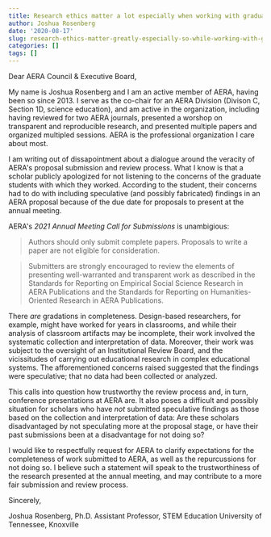 ```yaml
---
title: Research ethics matter a lot especially when working with graduate students (an open letter to AERA)
author: Joshua Rosenberg
date: '2020-08-17'
slug: research-ethics-matter-greatly-especially-so-while-working-with-graduate-students
categories: []
tags: []
---
```


Dear AERA Council & Executive Board, 

My name is Joshua Rosenberg and I am an active member of AERA, having been so since 2013. I serve as the co-chair for an AERA Division (Divison C, Section 1D, science education), and am active in the organization, including having reviewed for two AERA journals, presented a worshop on transparent and reproducible research, and presented multiple papers and organized multipled sessions. AERA is the professional organization I care about most. 

I am writing out of dissapointment about a dialogue around the veracity of AERA's proposal submission and review process. What I know is that a scholar publicly apologized for not listening to the concerns of the graduate students with which they worked. According to the student, their concerns had to do with including speculative (and possibly fabricated) findings in an AERA proposal because of the due date for proposals to present at the annual meeting. 

AERA's *2021 Annual Meeting Call for Submissions* is unambigious:

> Authors should only submit complete papers. Proposals to write a paper are not eligible for consideration. 

> Submitters are strongly encouraged to review the elements of presenting well-warranted and transparent work as described in the Standards for Reporting on Empirical Social Science Research in AERA Publications and the Standards for Reporting on Humanities-Oriented Research in AERA Publications.

There *are* gradations in completeness. Design-based researchers, for example, 
might have worked for years in classrooms, and while their analysis of classroom artifacts may be incomplete, their work involved the systematic collection and 
interpretation of data. Moreover, their work was subject to the oversight of an 
Institutional Review Board, and the vicissitudes of carrying out educational research in complex educational systems. The afforementioned concerns raised 
suggested that the findings were speculative; that no data had been collected or analyzed.

This calls into question how trustworthy the review process and, in turn, conference presentations at AERA are. It also poses a difficult and possibly situation for scholars who have _not_ submitted speculative findings as those based on the collection and interpretation of data: Are these scholars disadvantaged by not speculating more at the proposal stage, or have their past submissions been at a disadvantage for not doing so? 

I would like to respectfully request for AERA to clarify expectations for the completeness of work submitted to AERA, as well as the repurcussions for not doing so. I believe such a statement will speak to the trustworthiness of the research presented at the annual meeting, and may contribute to a more fair submission and review process.

Sincerely,

Joshua Rosenberg, Ph.D.
Assistant Professor, STEM Education
University of Tennessee, Knoxville